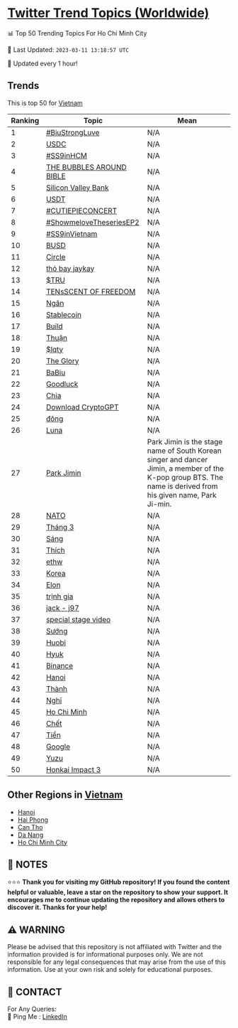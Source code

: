 [Twitter Trend Topics (Worldwide)](https://github.com/ErcinDedeoglu/Twitter-Trend-Topics)
==========


📊 Top 50 Trending Topics For Ho Chi Minh City

📆 Last Updated: `2023-03-11 13:18:57 UTC`

🔧 Updated every 1 hour!


## Trends

This is top 50 for [Vietnam](</Vietnam>)

| Ranking | Topic | Mean |
| ------- | ------------ | ------------ |
| 1 | [#BiuStrongLuve](http://twitter.com/search?q=%23BiuStrongLuve) | N/A |
| 2 | [USDC](http://twitter.com/search?q=USDC) | N/A |
| 3 | [#SS9inHCM](http://twitter.com/search?q=%23SS9inHCM) | N/A |
| 4 | [THE BUBBLES AROUND BIBLE](http://twitter.com/search?q=THE+BUBBLES+AROUND+BIBLE) | N/A |
| 5 | [Silicon Valley Bank](http://twitter.com/search?q=Silicon+Valley+Bank) | N/A |
| 6 | [USDT](http://twitter.com/search?q=USDT) | N/A |
| 7 | [#CUTIEPIECONCERT](http://twitter.com/search?q=%23CUTIEPIECONCERT) | N/A |
| 8 | [#ShowmeloveTheseriesEP2](http://twitter.com/search?q=%23ShowmeloveTheseriesEP2) | N/A |
| 9 | [#SS9inVietnam](http://twitter.com/search?q=%23SS9inVietnam) | N/A |
| 10 | [BUSD](http://twitter.com/search?q=BUSD) | N/A |
| 11 | [Circle](http://twitter.com/search?q=Circle) | N/A |
| 12 | [thỏ bay jaykay](http://twitter.com/search?q=th%e1%bb%8f+bay+jaykay) | N/A |
| 13 | [$TRU](http://twitter.com/search?q=%24TRU) | N/A |
| 14 | [TENsSCENT OF FREEDOM](http://twitter.com/search?q=TENsSCENT+OF+FREEDOM) | N/A |
| 15 | [Ngân](http://twitter.com/search?q=Ng%c3%a2n) | N/A |
| 16 | [Stablecoin](http://twitter.com/search?q=Stablecoin) | N/A |
| 17 | [Build](http://twitter.com/search?q=Build) | N/A |
| 18 | [Thuận](http://twitter.com/search?q=Thu%e1%ba%adn) | N/A |
| 19 | [$lqty](http://twitter.com/search?q=%24lqty) | N/A |
| 20 | [The Glory](http://twitter.com/search?q=The+Glory) | N/A |
| 21 | [BaBiu](http://twitter.com/search?q=BaBiu) | N/A |
| 22 | [Goodluck](http://twitter.com/search?q=Goodluck) | N/A |
| 23 | [Chia](http://twitter.com/search?q=Chia) | N/A |
| 24 | [Download CryptoGPT](http://twitter.com/search?q=Download+CryptoGPT) | N/A |
| 25 | [đông](http://twitter.com/search?q=%c4%91%c3%b4ng) | N/A |
| 26 | [Luna](http://twitter.com/search?q=Luna) | N/A |
| 27 | [Park Jimin](http://twitter.com/search?q=Park+Jimin) | Park Jimin is the stage name of South Korean singer and dancer Jimin, a member of the K-pop group BTS. The name is derived from his given name, Park Ji-min. |
| 28 | [NATO](http://twitter.com/search?q=NATO) | N/A |
| 29 | [Tháng 3](http://twitter.com/search?q=Th%c3%a1ng+3) | N/A |
| 30 | [Sáng](http://twitter.com/search?q=S%c3%a1ng) | N/A |
| 31 | [Thích](http://twitter.com/search?q=Th%c3%adch) | N/A |
| 32 | [ethw](http://twitter.com/search?q=ethw) | N/A |
| 33 | [Korea](http://twitter.com/search?q=Korea) | N/A |
| 34 | [Elon](http://twitter.com/search?q=Elon) | N/A |
| 35 | [trịnh gia](http://twitter.com/search?q=tr%e1%bb%8bnh+gia) | N/A |
| 36 | [jack - j97](http://twitter.com/search?q=jack+-+j97) | N/A |
| 37 | [special stage video](http://twitter.com/search?q=special+stage+video) | N/A |
| 38 | [Sướng](http://twitter.com/search?q=S%c6%b0%e1%bb%9bng) | N/A |
| 39 | [Huobi](http://twitter.com/search?q=Huobi) | N/A |
| 40 | [Hyuk](http://twitter.com/search?q=Hyuk) | N/A |
| 41 | [Binance](http://twitter.com/search?q=Binance) | N/A |
| 42 | [Hanoi](http://twitter.com/search?q=Hanoi) | N/A |
| 43 | [Thành](http://twitter.com/search?q=Th%c3%a0nh) | N/A |
| 44 | [Nghĩ](http://twitter.com/search?q=Ngh%c4%a9) | N/A |
| 45 | [Ho Chi Minh](http://twitter.com/search?q=Ho+Chi+Minh) | N/A |
| 46 | [Chết](http://twitter.com/search?q=Ch%e1%ba%bft) | N/A |
| 47 | [Tiền](http://twitter.com/search?q=Ti%e1%bb%81n) | N/A |
| 48 | [Google](http://twitter.com/search?q=Google) | N/A |
| 49 | [Yuzu](http://twitter.com/search?q=Yuzu) | N/A |
| 50 | [Honkai Impact 3](http://twitter.com/search?q=Honkai+Impact+3) | N/A |



## Other Regions in [Vietnam](</Vietnam>)

* [Hanoi](</Vietnam/Hanoi.md>)
* [Hai Phong](</Vietnam/Hai Phong.md>)
* [Can Tho](</Vietnam/Can Tho.md>)
* [Da Nang](</Vietnam/Da Nang.md>)
* [Ho Chi Minh City](</Vietnam/Ho Chi Minh City.md>)



## 📝 NOTES

⭐⭐⭐ **Thank you for visiting my GitHub repository! If you found the content helpful or valuable, leave a star on the repository to show your support. It encourages me to continue updating the repository and allows others to discover it. Thanks for your help!**


## ⚠️ WARNING

Please be advised that this repository is not affiliated with Twitter and the information provided is for informational purposes only. We are not responsible for any legal consequences that may arise from the use of this information. Use at your own risk and solely for educational purposes.


## 📨 CONTACT

 For Any Queries:  
            🏓 Ping Me : [LinkedIn](https://www.linkedin.com/in/ercindedeoglu/)
